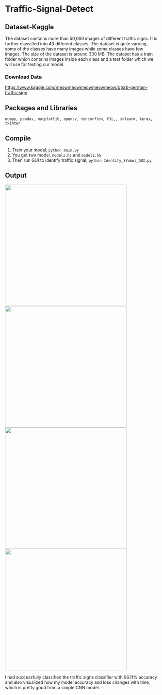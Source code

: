 # Traffic-Signal-Detect

## Dataset-Kaggle
The dataset contains more than 50,000 images of different traffic signs. It is further classified into 43 different classes. The dataset is quite varying, some of the classes have many images while some classes have few images. The size of the dataset is around 300 MB. The dataset has a train folder which contains images inside each class and a test folder which we will use for testing our model.

### Download Data
https://www.kaggle.com/meowmeowmeowmeowmeow/gtsrb-german-traffic-sign

## Packages and Libraries
```numpy, pandas, matplotlib, opencv, tensorflow, PIL,, sklearn, keras, tkinter```

## Compile
1. Train your model, ```python main.py```
2. You get two model, ```model1.h5``` and ```model2.h5```
3. Then run GUI to identify traffic signal, ```python Identify_SYmbol_GUI.py``` 

## Output
<img src="https://github.com/arjit3004/Traffic-Signal-Detect/blob/master/Screenshot/img1.png" height= 400 width=400>  <img  src="https://github.com/arjit3004/Traffic-Signal-Detect/blob/master/Screenshot/img2.png" height= 400 width=400>  <img  src="https://github.com/arjit3004/Traffic-Signal-Detect/blob/master/Screenshot/img3.png" height= 400 width=400>  <img  src="https://github.com/arjit3004/Traffic-Signal-Detect/blob/master/Screenshot/img4.png" height= 400 width=400>

I had successfully classified the traffic signs classifier with 96.11% accuracy and also visualized how my model accuracy and loss changes with time, which is pretty good from a simple CNN model.

